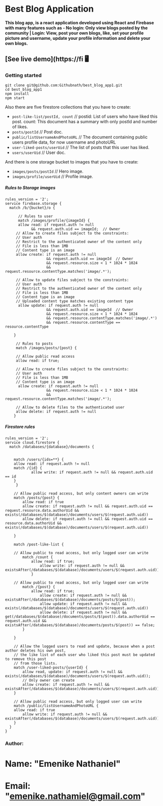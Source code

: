 # Best Blog Application

#### This blog app,  is a  react application developed using React and Firebase with many features such as - No login: Only view blogs posted by the community | Login: View, post your own blogs, like, set your profile picture and username, update your profile information and delete your own blogs.

## [See live demo](https://fi 🖥️

### Getting started

```
git clone git@github.com:Githubnath/best_blog_app1.git
cd best_blog_app1
npm install
npm start
```

Also there are five firestore collections that you have to create:

- `post-like-list/postId, count` // postid: List of users who have liked this post. count: This document has a summary with only postId and number of likes.
- `posts/postId` // Post doc.
- `public/listUsernameAndPhotoURL` // The document containing public users profile data, for now username and photoURL
- `user-liked-posts/userUid` // The list of posts that this user has liked.
- `users/userUid` // User doc.

And there is one storage bucket to images that you have to create:

- `images/posts/postId` // Hero image.
- `images/profile/userUid` // Profile image.

##### Rules to Storage images


```
rules_version = '2';
service firebase.storage {
  match /b/{bucket}/o {

      // Rules to user
      match /images/profile/{imageId} {
      allow read: if request.auth != null
      		&& request.auth.uid == imageId;  // Owner
     // Allow to create files subject to the constraints:
     // User auth
     // Restrict to the authenticated owner of the content only
     // File is less than 1MB
     // Content type is an image
     allow create: if request.auth != null
                   && request.auth.uid == imageId  // Owner
                   && request.resource.size < 1 * 1024 * 1024
                   && request.resource.contentType.matches('image/.*');

     // Allow to update files subject to the constraints:
     // User auth
     // Restrict to the authenticated owner of the content only
     // File is less than 1MB
     // Content type is an image
     // Uploaded content type matches existing content type
      allow update: if request.auth != null
                   && request.auth.uid == imageId  // Owner
                   && request.resource.size < 1 * 1024 * 1024
                   && request.resource.contentType.matches('image/.*')
                   && request.resource.contentType == resource.contentType

    }

     // Rules to posts
     match /images/posts/{post} {

     // Allow public read access
     allow read: if true;

     // Allow to create files subject to the constraints:
     // User auth
     // File is less than 1MB
     // Content type is an image
      allow create: if request.auth != null
                   && request.resource.size < 1 * 1024 * 1024
                   && request.resource.contentType.matches('image/.*');

     // Allow to delete files to the authenticated user
     allow delete: if request.auth != null
    }

```

##### Firestore rules


```
rules_version = '2';
service cloud.firestore {
  match /databases/{database}/documents {


    match /users/{ids=**} {
	allow read: if request.auth != null
	match /{id} {
	        allow write: if request.auth != null && request.auth.uid == id
  	}
     }

    // Allow public read access, but only content owners can write
    match /posts/{post} {
        allow read: if true
        allow create: if request.auth != null && request.auth.uid == request.resource.data.authorUid && exists(/databases/$(database)/documents/users/$(request.auth.uid))
        allow delete: if request.auth != null && request.auth.uid == resource.data.authorUid && exists(/databases/$(database)/documents/users/$(request.auth.uid))

    }

    match /post-like-list {

	// Allow public to read access, but only logged user can write
    	match /count {
	        allow read: if true;
                allow write: if request.auth != null && existsAfter(/databases/$(database)/documents/users/$(request.auth.uid));
    		}

  	// Allow public to read access, but only logged user can write
    	match /{post} {
	        allow read: if true;
                allow create: if request.auth != null && existsAfter(/databases/$(database)/documents/posts/$(post));
                allow update: if request.auth != null && exists(/databases/$(database)/documents/users/$(request.auth.uid))
                allow delete: if request.auth != null && get(/databases/$(database)/documents/posts/$(post)).data.authorUid == request.auth.uid && existsAfter(/databases/$(database)/documents/posts/$(post)) == false;
    	}

    }

    // Allow the logged users to read and update, because when a post author deletes his own post,
    // the like list of each user who liked this post must be updated to remove this post
    // from those lists.
    match /user-liked-posts/{userId} {
        allow read, update: if request.auth != null && exists(/databases/$(database)/documents/users/$(request.auth.uid));
        // Only owner can create
        allow create: if request.auth != null && existsAfter(/databases/$(database)/documents/users/$(request.auth.uid))
    }

    // Allow public read access, but only logged user can write
    match /public/listUsernameAndPhotoURL {
	allow read: if true
        allow write: if request.auth != null && existsAfter(/databases/$(database)/documents/users/$(request.auth.uid))
    }
  }
}
```



### Author: 
# Name: "Emenike Nathaniel"
# Email: "emenike.nathamiel@gmail.com"

